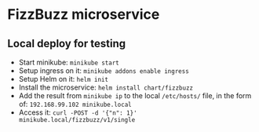 # FizzBuzz microservice

## Local deploy for testing

- Start minikube: `minikube start`
- Setup ingress on it: `minikube addons enable ingress`
- Setup Helm on it: `helm init`
- Install the microservice: `helm install chart/fizzbuzz`
- Add the result from `minikube ip` to the local `/etc/hosts/` file, in the form of: `192.168.99.102 minikube.local`
- Access it: `curl -POST -d '{"n": 1}' minikube.local/fizzbuzz/v1/single`
